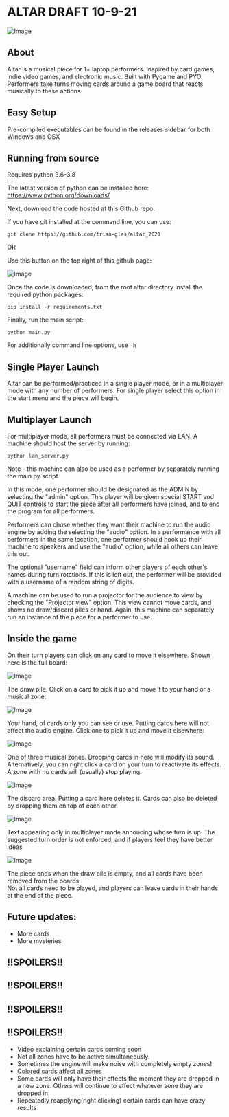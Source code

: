 # ALTAR DRAFT 10-9-21
![Image](resources/ALTAR%20new%20logo.jpg)
## About
Altar is a musical piece for 1+ laptop performers.
Inspired by card games, indie video games, and electronic music.  Built with Pygame and PYO.
Performers take turns moving cards around a game board that reacts musically to these actions. 
## Easy Setup
Pre-compiled executables can be found in the releases sidebar for both Windows and OSX

## Running from source
Requires python 3.6-3.8

The latest version of python can be installed here:
https://www.python.org/downloads/


Next, download the code hosted at this Github repo.

If you have git installed at the command line, you can use:

```
git clone https://github.com/trian-gles/altar_2021
```
OR

Use this button on the top right of this github page:

![Image](resources/code_download.jpg)

Once the code is downloaded, from the root altar directory install the required python packages:

```
pip install -r requirements.txt
```

Finally, run the main script:
```
python main.py
```

For additionally command line options, use `-h`

## Single Player Launch
Altar can be performed/practiced in a single player mode, or in a multiplayer mode with any number of performers.
For single player select this option in the start menu and the piece will begin.

## Multiplayer Launch

For multiplayer mode, all performers must be connected via LAN.
A machine should host the server by running:
```
python lan_server.py
```

Note - this machine can also be used as a performer by separately running the main.py script.

In this mode, one performer should be designated as the ADMIN by selecting the "admin" option.  This player will be
given special START and QUIT controls to start the piece after all performers have joined, and to end the program for all
performers.

Performers can chose whether they want their machine to run the audio engine by adding the
selecting the "audio" option.
In a performance with all performers in the same location, one performer should hook up their machine to speakers and 
use the "audio" option, while all others can leave this out.

The optional "username" field can inform other players of each other's names during turn rotations.
If this is left out, the performer will be provided with a username of a random string of digits.

A machine can be used to run a projector for the audience to view by checking the "Projector view" option.
This view cannot move cards, and shows no draw/discard piles or hand.
Again, this machine can separately run an instance of the piece for a performer to use.

## Inside the game
On their turn players can click on any card to move it elsewhere.
Shown here is the full board:

![Image](resources/full_board.jpg)

The draw pile. Click on a card to pick it up and move it to your hand or a musical zone:

![Image](resources/draw_pile.jpg)

Your hand, of cards only you can see or use.  Putting cards here will not affect the audio engine.
Click one to pick it up and move it elsewhere: 

![Image](resources/hand.jpg)

One of three musical zones.  Dropping cards in here will modify its sound.  
Alternatively, you can right click a card on your turn to reactivate its effects.  
A zone with no cards will (usually) stop 
playing.

![Image](resources/zone.jpg)


The discard area.  Putting a card here deletes it.  Cards can also be deleted by dropping them on top of each other.

![Image](resources/discard.jpg)

Text appearing only in multiplayer mode annoucing whose turn is up.  The suggested turn order is not enforced, and if
players feel they have better ideas

![Image](resources/debug_txt.jpg)

The piece ends when the draw pile is empty, and all cards have been removed from the boards.  
Not all cards need to be played, and players can leave cards in their hands at the end of the piece.

## Future updates:
- More cards
- More mysteries

## !!SPOILERS!!
## !!SPOILERS!!
## !!SPOILERS!!
## !!SPOILERS!!
- Video explaining certain cards coming soon
- Not all zones have to be active simultaneously. 
- Sometimes the engine will make noise with completely empty zones!
- Colored cards affect all zones
- Some cards will only have their effects the moment they are dropped in a new zone.  Others will continue to effect whatever zone they 
are dropped in.
- Repeatedly reapplying(right clicking) certain cards can have crazy results
